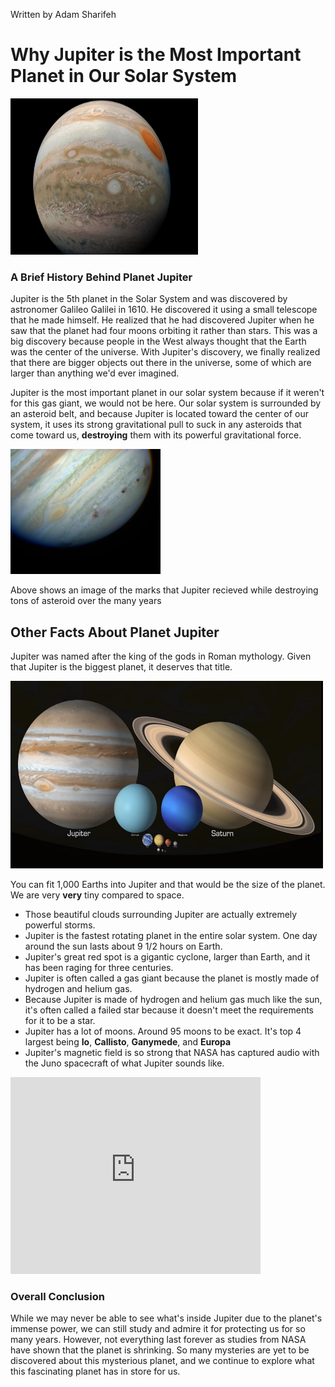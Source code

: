 <!DOCTYPE html>
<html lang="en">
<head>
	<meta charset="UTF-8">
	<title>Why Jupiter is the most important planet in out solar system</title>
</head>
<body>
	<div class="author-info">
	<p>Written by Adam Sharifeh</p>
	</div>
	<h1>Why Jupiter is the Most Important Planet in Our Solar System</h1>
	<img src="Media/Image1.jpg" height="250" width="300" alt="Image of Jupiter"/>
	<h3>A Brief History Behind Planet Jupiter</h3>
	<p>Jupiter is the 5th planet in the Solar System and was discovered by astronomer Galileo Galilei in 1610. He discovered it using a small telescope that he made himself. He realized that he had discovered Jupiter when he saw that the planet had four moons orbiting it rather than stars. This was a big discovery because people in the West always thought that the Earth was the center of the universe. With Jupiter's discovery, we finally realized that there are bigger objects out there in the universe, some of which are larger than anything we'd ever imagined.</p> 
	<p>Jupiter is the most important planet in our solar system because if it weren't for this gas giant, we would not be here. Our solar system is surrounded by an asteroid belt, and because Jupiter is located toward the center of our system, it uses its strong gravitational pull to suck in any asteroids that come toward us, <strong>destroying</strong> them with its powerful gravitational force.</p>
	<img src="Media/Image2.jpg" height="200" width="240" alt="Image of Jupiter"/>
	<p>Above shows an image of the marks that Jupiter recieved while destroying tons of asteroid over the many years</p>
	<h2>Other Facts About Planet Jupiter</h2>
	<p>Jupiter was named after the king of the gods in Roman mythology. Given that Jupiter is the biggest planet, it deserves that title.</p>
		<img src="Media/Image3.jpg" height="300" width="500" alt="Image of Jupiter"/>
		<p>You can fit 1,000 Earths into Jupiter and that would be the size of the planet. We are very <strong>very</strong> tiny compared to space.</p>
	<ul>
		<li>Those beautiful clouds surrounding Jupiter are actually extremely powerful storms.</li>
		<li>Jupiter is the fastest rotating planet in the entire solar system. One day around the sun lasts about 9 1/2 hours on Earth.</li>
		<li>Jupiter's great red spot is a gigantic cyclone, larger than Earth, and it has been raging for three centuries.</li>
		<li>Jupiter is often called a gas giant because the planet is mostly made of hydrogen and helium gas.</li>
		<li>Because Jupiter is made of hydrogen and helium gas much like the sun, it's often called a failed star because it doesn't meet the requirements for it to be a star.</li>
		<li>Jupiter has a lot of moons. Around 95 moons to be exact. It's top 4 largest being <strong>Io</strong>, <strong>Callisto</strong>, <strong>Ganymede</strong>, and <strong>Europa</strong></li> 
		<li>Jupiter's magnetic field is so strong that NASA has captured audio with the Juno spacecraft of what Jupiter sounds like.</li>
	</ul>
	<iframe width="400" height="315" src="https://www.youtube.com/embed/e3fqE01YYWs?si=7IFdZLB1Tiov8kD7" title="YouTube video player" frameborder="0" allow="accelerometer; autoplay; clipboard-write; encrypted-media; gyroscope; picture-in-picture; web-share" referrerpolicy="strict-origin-when-cross-origin" allowfullscreen></iframe>
	<h3>Overall Conclusion</h3>
	<p>While we may never be able to see what's inside Jupiter due to the planet's immense power, we can still study and admire it for protecting us for so many years. However, not everything last forever as studies from NASA have shown that the planet is shrinking. So many mysteries are yet to be discovered about this mysterious planet, and we continue to explore what this fascinating planet has in store for us.</p>
</body>
</html>
